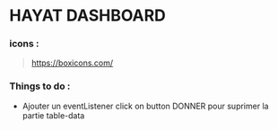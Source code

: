 # HAYAT DASHBOARD

### icons : 
> https://boxicons.com/

### Things to do : 

+ Ajouter un eventListener click on button DONNER pour suprimer la partie table-data
